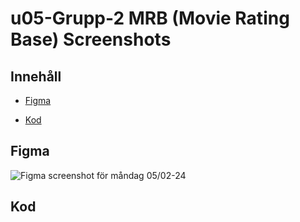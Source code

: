 # u05-Grupp-2 MRB (Movie Rating Base) Screenshots


## Innehåll

- [Figma](#figma)

- [Kod](#kod)





## Figma

![Figma screenshot för måndag 05/02-24](image.png)


## Kod
